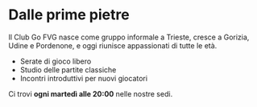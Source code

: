 # Dalle prime pietre
Il Club Go FVG nasce come gruppo informale a Trieste, cresce a Gorizia, Udine e Pordenone, e oggi riunisce appassionati di tutte le età.

- Serate di gioco libero
- Studio delle partite classiche
- Incontri introduttivi per nuovi giocatori

Ci trovi **ogni martedì alle 20:00** nelle nostre sedi.